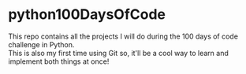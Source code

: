 # python100DaysOfCode
This repo contains all the projects I will do during the 100 days of code challenge in Python.
<br>
This is also my first time using Git so, it'll be a cool way to learn and implement both things at once!


